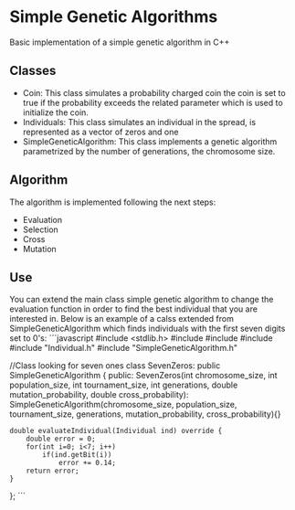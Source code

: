 # Simple Genetic Algorithms
Basic implementation of a simple genetic algorithm in C++

## Classes

* Coin: This class simulates a probability charged coin the coin is set to true if the probability exceeds the related parameter which is used to initialize the coin.
* Individuals: This class simulates an individual in the spread, is represented as a vector of zeros and one
* SimpleGeneticAlgorithm: This class implements a genetic algorithm parametrized by the number of generations, the chromosome size.

## Algorithm
The algorithm is implemented following the next steps:
* Evaluation
* Selection
* Cross
* Mutation

## Use
You can extend the main class simple genetic algorithm to change the evaluation function in order to find the best individual that you are interested in. Below is an example of a calss extended from SimpleGeneticAlgorithm which finds individuals with the first seven digits set to 0's:
´´´javascript
#include <stdlib.h>
#include <string>
#include <iostream>
#include <fstream>
#include "Individual.h"
#include "SimpleGeneticAlgorithm.h"

//Class looking for seven ones 
class SevenZeros: public SimpleGeneticAlgorithm {
   public:
   	SevenZeros(int chromosome_size, int population_size, int tournament_size, int generations, double mutation_probability, double cross_probability):  
   		SimpleGeneticAlgorithm(chromosome_size, population_size, tournament_size, generations, mutation_probability, cross_probability){}

    double evaluateIndividual(Individual ind) override {
    	double error = 0;
    	for(int i=0; i<7; i++)
    		if(ind.getBit(i))
    			error += 0.14;
		return error;
	}
};
´´´

